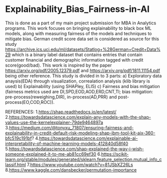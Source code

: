 # Explainability_Bias_Fairness-in-AI
This is done as a part of my main project submission for MBA in Analytics programs.
This work focuses on bringing explainability to black box ML models, along with measuring fairness of the models and techniques to mitigate bias.
German credit score data set is considered as source for this study https://archive.ics.uci.edu/ml/datasets/Statlog+%28German+Credit+Data%29 which is a binary label dataset that contains entries that contain customer financial and demographic information tagged with credit score(good/bad).
This work is inspired by the paper https://arxiv.org/pdf/2005.12379.pdf and https://arxiv.org/pdf/1811.11154.pdf being other reference.
This study is divided in to 3 parts:
 a) Exploratory data anaysis(EDA) through visualization, correalation analysis (klib library is used)
 b) Explainability (using SHAPley, ELI5)
 c) Fairness and bias mitigation (fairness metrics used are DI,SPD,EOD,AOD,ERD,CNT,TI; bias mitigation: pre-process(reweighing,DIR), in-process(AD,PRR) and post-process(EO,COD,ROC)).
 
 
REFERENCES:
1.https://shap.readthedocs.io/en/latest/
2.https://towardsdatascience.com/explain-any-models-with-the-shap-values-use-the-kernelexplainer-79de9464897a
3.https://medium.com/@tonyxu_71807/ensuring-fairness-and-explainability-in-credit-default-risk-modeling-shap-ibm-tool-kit-aix-360-bfc519c191bf?
4.https://towardsdatascience.com/explainable-ai-interpretability-of-machine-learning-models-412840d58f40 
5.https://towardsdatascience.com/shap-explained-the-way-i-wish-someone-explained-it-to-me-ab81cc69ef30
6.https://scikit-learn.org/stable/modules/generated/sklearn.feature_selection.mutual_info_classif.html
7.https://www.youtube.com/watch?v=81JSbXZ26Ls
8.https://www.kaggle.com/dansbecker/permutation-importance
